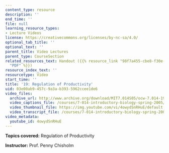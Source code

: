 ```yaml
---
content_type: resource
description: ''
end_time: ''
file: null
learning_resource_types:
- Lecture Videos
license: https://creativecommons.org/licenses/by-nc-sa/4.0/
optional_tab_title: ''
optional_text: ''
parent_title: Video Lectures
parent_type: CourseSection
related_resources_text: Handout ({{% resource_link "98f7a455-cbe8-f30e-c7fb-80bda11bdc1b"
  "PDF" %}})
resource_index_text: ''
resourcetype: Video
start_time: ''
title: '19: Regulation of Productivity'
uid: 03e00ab9-457c-9a3a-b393-5962ccee1de6
video_files:
  archive_url: http://www.archive.org/download/MIT7.014S05/ocw-7.014-19-28mar05-220k.mp4
  video_captions_file: /courses/7-014-introductory-biology-spring-2005/51aa0631178c598cbf0c97bf859489bc_4owydSnRHuE.vtt
  video_thumbnail_file: https://img.youtube.com/vi/4owydSnRHuE/default.jpg
  video_transcript_file: /courses/7-014-introductory-biology-spring-2005/af835f44fcb5a6f18fb3594ed851d042_4owydSnRHuE.pdf
video_metadata:
  youtube_id: 4owydSnRHuE
---
```

**Topics covered:** Regulation of Productivity  
  
**Instructor:** Prof. Penny Chisholm